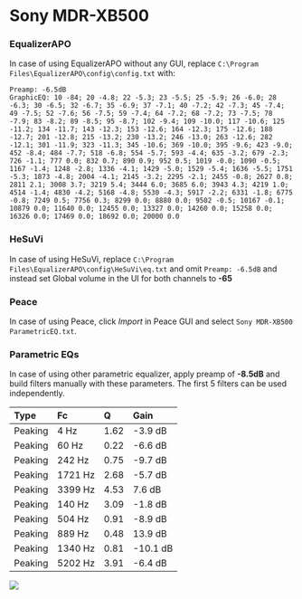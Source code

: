 # Sony MDR-XB500

### EqualizerAPO
In case of using EqualizerAPO without any GUI, replace `C:\Program Files\EqualizerAPO\config\config.txt`
with:
```
Preamp: -6.5dB
GraphicEQ: 10 -84; 20 -4.8; 22 -5.3; 23 -5.5; 25 -5.9; 26 -6.0; 28 -6.3; 30 -6.5; 32 -6.7; 35 -6.9; 37 -7.1; 40 -7.2; 42 -7.3; 45 -7.4; 49 -7.5; 52 -7.6; 56 -7.5; 59 -7.4; 64 -7.2; 68 -7.2; 73 -7.5; 78 -7.9; 83 -8.2; 89 -8.5; 95 -8.7; 102 -9.4; 109 -10.0; 117 -10.6; 125 -11.2; 134 -11.7; 143 -12.3; 153 -12.6; 164 -12.3; 175 -12.6; 188 -12.7; 201 -12.8; 215 -13.2; 230 -13.2; 246 -13.0; 263 -12.6; 282 -12.1; 301 -11.9; 323 -11.3; 345 -10.6; 369 -10.0; 395 -9.6; 423 -9.0; 452 -8.4; 484 -7.7; 518 -6.8; 554 -5.7; 593 -4.4; 635 -3.2; 679 -2.3; 726 -1.1; 777 0.0; 832 0.7; 890 0.9; 952 0.5; 1019 -0.0; 1090 -0.5; 1167 -1.4; 1248 -2.8; 1336 -4.1; 1429 -5.0; 1529 -5.4; 1636 -5.5; 1751 -5.3; 1873 -4.8; 2004 -4.1; 2145 -3.2; 2295 -2.1; 2455 -0.8; 2627 0.8; 2811 2.1; 3008 3.7; 3219 5.4; 3444 6.0; 3685 6.0; 3943 4.3; 4219 1.0; 4514 -1.4; 4830 -4.2; 5168 -4.8; 5530 -4.3; 5917 -2.2; 6331 -1.8; 6775 -0.8; 7249 0.5; 7756 0.3; 8299 0.0; 8880 0.0; 9502 -0.5; 10167 -0.1; 10879 0.0; 11640 0.0; 12455 0.0; 13327 0.0; 14260 0.0; 15258 0.0; 16326 0.0; 17469 0.0; 18692 0.0; 20000 0.0
```

### HeSuVi
In case of using HeSuVi, replace `C:\Program Files\EqualizerAPO\config\HeSuVi\eq.txt` and omit `Preamp:
-6.5dB` and instead set Global volume in the UI for both channels to **-65**

### Peace
In case of using Peace, click *Import* in Peace GUI and select `Sony MDR-XB500 ParametricEQ.txt`.

### Parametric EQs
In case of using other parametric equalizer, apply preamp of **-8.5dB** and build filters manually with
these parameters. The first 5 filters can be used independently.

| Type    | Fc      |    Q | Gain     |
|:--------|:--------|:-----|:---------|
| Peaking | 4 Hz    | 1.62 | -3.9 dB  |
| Peaking | 60 Hz   | 0.22 | -6.6 dB  |
| Peaking | 242 Hz  | 0.75 | -9.7 dB  |
| Peaking | 1721 Hz | 2.68 | -5.7 dB  |
| Peaking | 3399 Hz | 4.53 | 7.6 dB   |
| Peaking | 140 Hz  | 3.09 | -1.8 dB  |
| Peaking | 504 Hz  | 0.91 | -8.9 dB  |
| Peaking | 889 Hz  | 0.48 | 13.9 dB  |
| Peaking | 1340 Hz | 0.81 | -10.1 dB |
| Peaking | 5202 Hz | 3.91 | -6.4 dB  |

![](https://raw.githubusercontent.com/jaakkopasanen/AutoEq/master/results/innerfidelity/sbaf-serious/Sony%20MDR-XB500/Sony%20MDR-XB500.png)